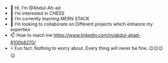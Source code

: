 - 👋 Hi, I’m @Abdul-Ah-ad
- 👀 I’m interested in CHESS
- 🌱 I’m currently learning MERN STACK
- 💞️ I’m looking to collaborate on Different projects which enhance my experties
- 📫 How to reach me https://www.linkedin.com/in/abdul-ahad-8100b8270/
- ⚡ Fun fact: Nothing to worry about..Every thing will never be fine..😉😉😉😉

